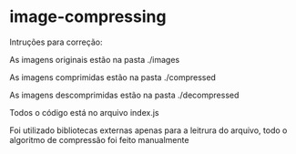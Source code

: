 # image-compressing

Intruções para correção:

As imagens originais estão na pasta ./images 

As imagens comprimidas estão na pasta ./compressed

As imagens descomprimidas estão na pasta ./decompressed

Todos o código está no arquivo index.js

Foi utilizado bibliotecas externas apenas para a leitrura do arquivo, todo o algoritmo de compressão foi feito manualmente
